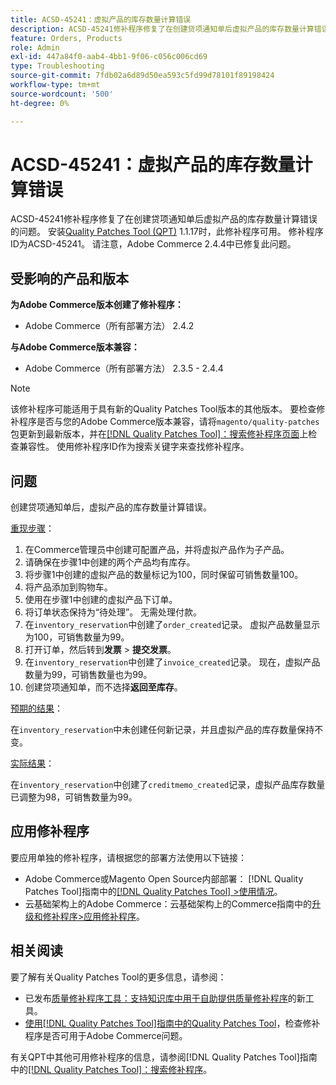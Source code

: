 ```yaml
---
title: ACSD-45241：虚拟产品的库存数量计算错误
description: ACSD-45241修补程序修复了在创建贷项通知单后虚拟产品的库存数量计算错误的问题。 安装[Quality Patches Tool (QPT)](https://experienceleague.adobe.com/zh-hans/docs/commerce-operations/tools/quality-patches-tool/quality-patches-tool-to-self-serve-quality-patches) 1.1.17后，即可使用此修补程序。 修补程序ID为ACSD-45241。 请注意，Adobe Commerce 2.4.4中已修复此问题。
feature: Orders, Products
role: Admin
exl-id: 447a84f0-aab4-4bb1-9f06-c056c006cd69
type: Troubleshooting
source-git-commit: 7fdb02a6d89d50ea593c5fd99d78101f89198424
workflow-type: tm+mt
source-wordcount: '500'
ht-degree: 0%

---
```


# ACSD-45241：虚拟产品的库存数量计算错误

ACSD-45241修补程序修复了在创建贷项通知单后虚拟产品的库存数量计算错误的问题。 安装[Quality Patches Tool (QPT)](https://experienceleague.adobe.com/zh-hans/docs/commerce-operations/tools/quality-patches-tool/quality-patches-tool-to-self-serve-quality-patches) 1.1.17时，此修补程序可用。 修补程序ID为ACSD-45241。 请注意，Adobe Commerce 2.4.4中已修复此问题。

## 受影响的产品和版本

**为Adobe Commerce版本创建了修补程序：**

* Adobe Commerce（所有部署方法） 2.4.2

**与Adobe Commerce版本兼容：**

* Adobe Commerce（所有部署方法） 2.3.5 - 2.4.4

>[!NOTE]
>
>该修补程序可能适用于具有新的Quality Patches Tool版本的其他版本。 要检查修补程序是否与您的Adobe Commerce版本兼容，请将`magento/quality-patches`包更新到最新版本，并在[[!DNL Quality Patches Tool]：搜索修补程序页面](https://experienceleague.adobe.com/zh-hans/docs/commerce-operations/tools/quality-patches-tool/quality-patches-tool-to-self-serve-quality-patches)上检查兼容性。 使用修补程序ID作为搜索关键字来查找修补程序。

## 问题

创建贷项通知单后，虚拟产品的库存数量计算错误。

<u>重现步骤</u>：

1. 在Commerce管理员中创建可配置产品，并将虚拟产品作为子产品。
1. 请确保在步骤1中创建的两个产品均有库存。
1. 将步骤1中创建的虚拟产品的数量标记为100，同时保留可销售数量100。
1. 将产品添加到购物车。
1. 使用在步骤1中创建的虚拟产品下订单。
1. 将订单状态保持为“待处理”。 无需处理付款。
1. 在`inventory_reservation`中创建了`order_created`记录。 虚拟产品数量显示为100，可销售数量为99。
1. 打开订单，然后转到&#x200B;**发票** > **提交发票**。
1. 在`inventory_reservation`中创建了`invoice_created`记录。 现在，虚拟产品数量为99，可销售数量也为99。
1. 创建贷项通知单，而不选择&#x200B;**返回至库存**。

<u>预期的结果</u>：

在`inventory_reservation`中未创建任何新记录，并且虚拟产品的库存数量保持不变。

<u>实际结果</u>：

在`inventory_reservation`中创建了`creditmemo_created`记录，虚拟产品库存数量已调整为98，可销售数量为99。

## 应用修补程序

要应用单独的修补程序，请根据您的部署方法使用以下链接：

* Adobe Commerce或Magento Open Source内部部署： [!DNL Quality Patches Tool]指南中的[[!DNL Quality Patches Tool] >使用情况](/help/tools/quality-patches-tool/usage.md)。
* 云基础架构上的Adobe Commerce：云基础架构上的Commerce指南中的[升级和修补程序>应用修补程序](https://experienceleague.adobe.com/docs/commerce-cloud-service/user-guide/develop/upgrade/apply-patches.html?lang=zh-Hans)。

## 相关阅读

要了解有关Quality Patches Tool的更多信息，请参阅：

* 已发布[质量修补程序工具：支持知识库中用于自助提供质量修补程序](https://experienceleague.adobe.com/zh-hans/docs/commerce-operations/tools/quality-patches-tool/quality-patches-tool-to-self-serve-quality-patches)的新工具。
* [使用[!DNL Quality Patches Tool]指南中的Quality Patches Tool](/help/tools/quality-patches-tool/patches-available-in-qpt/check-patch-for-magento-issue-with-magento-quality-patches.md)，检查修补程序是否可用于Adobe Commerce问题。

有关QPT中其他可用修补程序的信息，请参阅[!DNL Quality Patches Tool]指南中的[[!DNL Quality Patches Tool]：搜索修补程序](https://experienceleague.adobe.com/tools/commerce-quality-patches/index.html?lang=zh-Hans)。
